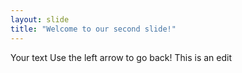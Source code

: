 ```yaml
---
layout: slide
title: "Welcome to our second slide!"
---
```

Your text
Use the left arrow to go back!
This is an edit
